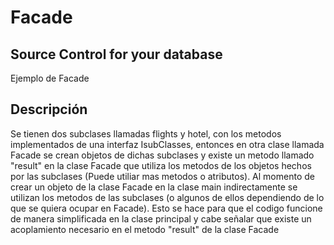 # Facade
## Source Control for your database

Ejemplo de Facade

## Descripción
Se tienen dos subclases llamadas flights y hotel, con los metodos implementados de una interfaz IsubClasses, entonces en otra clase llamada Facade se crean objetos de dichas subclases y existe un metodo llamado "result" en la clase Facade que utiliza los metodos de los objetos hechos por las subclases (Puede utiliar mas metodos o atributos). Al momento de crear un objeto de la clase Facade en la clase main indirectamente se utilizan los metodos de las subclases  (o algunos de ellos dependiendo de lo que se quiera ocupar en Facade). Esto se hace para que el codigo funcione de manera simplificada en la clase principal y cabe señalar que existe un acoplamiento necesario en el metodo "result" de la clase Facade

